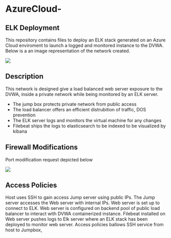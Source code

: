 # AzureCloud-
## ELK Deployment 
This repository contains files to deploy an ELK stack generated on an Azure Cloud enviroment to launch a logged and monitored instance to the DVWA.   
Below is a an image representation of the network created. 

[![](https://i.imgur.com/hYJZjCAm.jpg)](https://i.imgur.com/hYJZjCA.png)



## Description  
This network is designed give a load balanced web server exposure to the DVWA, 
inside a private network while being monitored by an ELK server. 
 
* The jump box protects private network from public access
* The load balancer offers an efficient distrubition of traffic, DOS prevention 
* The ELK server logs and monitors the virtual machine for any changes 
* Filebeat ships the logs to elasticsearch to be indexed to be visualized by kibana


## Firewall Modifications 
Port modification request depicted below

[![](https://i.imgur.com/e7uTkvNm.jpg)](https://i.imgur.com/e7uTkvN.png)

## Access Policies

Host uses SSH to gain access Jump server using public IPs. The Jump server accesses the Web server with internal IPs. Web server is set up to connect to ELK. Web server is configured on
backend pool of public load balancer to interact with DVWA containerized instance. Filebeat installed on Web server pushes logs to Elk server where an ELK stack has been deployed to monitor web server. Access policies ballows SSH service from host to Jumpbox, 

